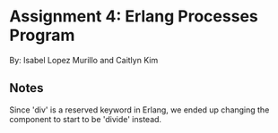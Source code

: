 # Assignment 4: Erlang Processes Program

By: Isabel Lopez Murillo and Caitlyn Kim

## Notes

Since 'div' is a reserved keyword in Erlang, we ended up changing the component to start to be 'divide' instead. 
